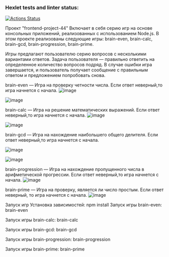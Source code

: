 ### Hexlet tests and linter status:
[![Actions Status](https://github.com/zitraxblade/frontend-project-44/actions/workflows/hexlet-check.yml/badge.svg)](https://github.com/zitraxblade/frontend-project-44/actions)

Проект "frontend-project-44"
Включает в себя серию игр на основе консольных приложений, реализованных с использованием Node.js. В этом проекте реализованы следующие игры: brain-even, brain-calc, brain-gcd, brain-progression, brain-prime.

Игры предлагают пользователю серию вопросов с несколькими вариантами ответов. Задача пользователя — правильно ответить на определенное количество вопросов подряд. В случае ошибки игра завершается, и пользователь получает сообщение с правильным ответом и предложением попробовать снова.

brain-even — Игра на проверку четности числа. Если ответ неверный,то игра начнется с начала.
![image](https://github.com/user-attachments/assets/37e07edd-7780-4a72-a556-1e42bd1f60bf)

![image](https://github.com/user-attachments/assets/49294f4a-05bb-493b-871a-b277b85dda3a)

brain-calc — Игра на решение математических выражений. Если ответ неверный,то игра начнется с начала.
![image](https://github.com/user-attachments/assets/8b195854-b99b-4132-985b-bbdf238b1aba)

![image](https://github.com/user-attachments/assets/ad58e62c-60b2-4b0e-a6f5-dfdd023482f2)

brain-gcd — Игра на нахождение наибольшего общего делителя. Если ответ неверный,то игра начнется с начала.

![image](https://github.com/user-attachments/assets/9c152127-d89f-4b63-ac5d-fe8ca11e8dcc)

![image](https://github.com/user-attachments/assets/3545f793-6f33-4a78-ad66-059209537d3a)

brain-progression — Игра на нахождение пропущенного числа в арифметической прогрессии. 
Если ответ неверный,то игра начнется с начала.
![image](https://github.com/user-attachments/assets/00b5800d-08d6-472c-a166-0804a92590ad)


brain-prime — Игра на проверку, является ли число простым. Если ответ неверный, то игра начнется с начала.
![image](https://github.com/user-attachments/assets/a9cf5653-7521-40b8-a92a-ef951756a559)


Запуск игр
Установка зависимостей: npm install
Запуск игры brain-even:
brain-even

Запуск игры brain-calc:
brain-calc

Запуск игры brain-gcd:
brain-gcd

Запуск игры brain-progression:
brain-progression

Запуск игры brain-prime:
brain-prime
